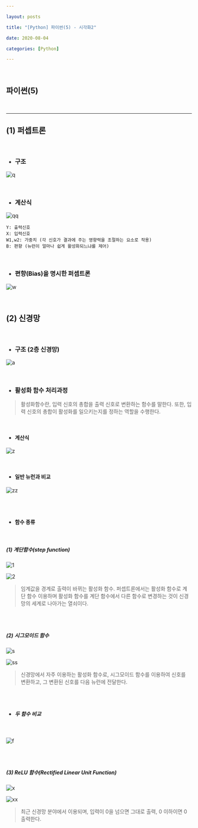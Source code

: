 ```yaml
---

layout: posts

title: "[Python] 파이썬(5) - 시각화2"

date: 2020-08-04

categories: [Python]

---
```


<br>

## 파이썬(5)

<br>

- - -

## (1) 퍼셉트론 

<br>


- ### 구조



![q](https://user-images.githubusercontent.com/67821750/89290508-ecd2dc80-d693-11ea-9255-31b17c29123c.png)

<br>

- ### 계산식


![qq](https://user-images.githubusercontent.com/67821750/89290555-06742400-d694-11ea-9aef-750e61e9f282.png)

```
Y: 출력신호
X: 입력신호
W1,w2: 가중치 (각 신호가 결과에 주는 영향력을 조절하는 요소로 작용)
B: 편향 (뉴런이 얼마나 쉽게 활성화되느냐를 제어)
```
<br>

- ### 편향(Bias)을 명시한 퍼셉트론

![w](https://user-images.githubusercontent.com/67821750/89290817-68348e00-d694-11ea-8e35-df9ca8288188.png)









<br>

## (2) 신경망

<br>

- ### 구조 (2층 신경망)



![a](https://user-images.githubusercontent.com/67821750/89290934-94500f00-d694-11ea-826e-3b615ebca35c.png)

<br>

- ### 활성화 함수 처리과정

<blockquote>활성화함수란, 입력 신호의 총합을 출력 신호로 변환하는 함수를 말한다.
또한, 입력 신호의 총합이 활성화를 일으키는지를 정하는 역할을 수행한다.
</blockquote>


<br>

- #### 계산식

![z](https://user-images.githubusercontent.com/67821750/89291169-032d6800-d695-11ea-9b20-ac0ade36cab7.png)

<br>

- #### 일반 뉴런과 비교

![zz](https://user-images.githubusercontent.com/67821750/89291230-21936380-d695-11ea-9a74-5dea93e34e6b.png)

<br>
<br>

- #### 함수 종류

<br>

##### (1) 계단함수(step function)


![1](https://user-images.githubusercontent.com/67821750/89291412-6ddea380-d695-11ea-8f45-831ece91d3cc.png)

![2](https://user-images.githubusercontent.com/67821750/89291433-7636de80-d695-11ea-9865-930bbcba0ab9.png)


<blockquote>임계값을 경계로 출력이 바뀌는 활성화 함수.
퍼셉트론에서는 활성화 함수로 계단 함수 이용하며
활성화 함수를 계단 함수에서 다른 함수로 변경하는 것이 신경망의 세계로 나아가는 열쇠이다.
</blockquote>

<br>
<br>

##### (2) 시그모이드 함수

![s](https://user-images.githubusercontent.com/67821750/89291587-c57d0f00-d695-11ea-87f4-c3fedbd77362.png)

![ss](https://user-images.githubusercontent.com/67821750/89291618-d3329480-d695-11ea-951e-6f73acec42b4.png)

<blockquote>신경망에서 자주 이용하는 활성화 함수로,
시그모이드 함수를 이용하여 신호를 변환하고, 그 변환된 신호를 다음 뉴런에 전달한다.
</blockquote>


<br>
<br>

- ##### 두 함수 비교

<br>

![f](https://user-images.githubusercontent.com/67821750/89291709-fe1ce880-d695-11ea-8dc6-8a0ad6fec80c.png)


<br>
<br>

##### (3) ReLU 함수(Rectified Linear Unit Function)

![x](https://user-images.githubusercontent.com/67821750/89291845-36bcc200-d696-11ea-969c-70dc98e48d95.png)

![xx](https://user-images.githubusercontent.com/67821750/89291862-3de3d000-d696-11ea-88b5-2fea0a616ed3.png)

<blockquote>최근 신경망 분야에서 이용되며,
입력이 0을 넘으면 그대로 출력, 0 이하이면 0 출력한다.
</blockquote>


<br>
<br>

